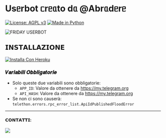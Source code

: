 # Usᥱrbot ᥴrᥱᥲto dᥲ @Abrᥲdᥱrᥱ


[![License: AGPL v3](https://img.shields.io/badge/License-AGPL%20v3-green.svg)](https://www.gnu.org/licenses/agpl-3.0)
[![Made in Python](https://img.shields.io/badge/Made%20in-python-red.svg)](https://www.python.org/)


<img src="https://www.linkpicture.com/q/download_59.png" alt="FRIDAY USERBOT">

## 𝗜𝗡𝗦𝗧𝗔𝗟𝗟𝗔𝗭𝗜𝗢𝗡𝗘

[![Installa Con Heroku](https://www.herokucdn.com/deploy/button.svg)](https://heroku.com/deploy)

### 𝑽𝒂𝒓𝒊𝒂𝒃𝒊𝒍𝒊 𝑶𝒃𝒃𝒍𝒊𝒈𝒂𝒕𝒐𝒓𝒊𝒆

- Solo queste due variabili sono obbligatorie:
  - `APP_ID`: Valore da ottenere da <https://my.telegram.org>
  - `API_HASH`: Valore da ottenere da <https://my.telegram.org>
- Se non ci sono causerà: `telethon.errors.rpc_error_list.ApiIdPublishedFloodError`

***

#### 𝗖𝗢𝗡𝗧𝗔𝗧𝗧𝗜:

<a href="https://t.me/bambineditiktok"><img src="https://img.shields.io/badge/Join-Telegram%20Group-blue.svg?logo=telegram"></a>
